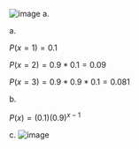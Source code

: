 ![image](https://github.com/user-attachments/assets/45fedaab-fd24-4afa-aa4b-70ee6262ebbb)
a.  

a.  

$P(x=1)=0.1$  

$P(x=2)=0.9*0.1 = 0.09$  

$P(x=3)=0.9* 0.9 *0.1 = 0.081$  


b.  

$P(x)=(0.1)(0.9)^{x-1}$  


c.
![image](https://github.com/user-attachments/assets/a71d92e8-3989-4de7-bad1-02ec748a6607)
